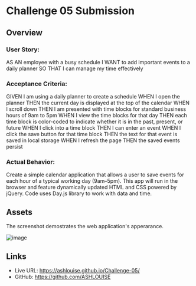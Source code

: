 # Challenge 05 Submission

## Overview 

### User Story:

AS AN employee with a busy schedule
I WANT to add important events to a daily planner
SO THAT I can manage my time effectively


### Acceptance Criteria:

GIVEN I am using a daily planner to create a schedule
WHEN I open the planner
THEN the current day is displayed at the top of the calendar
WHEN I scroll down
THEN I am presented with time blocks for standard business hours of 9am to 5pm
WHEN I view the time blocks for that day
THEN each time block is color-coded to indicate whether it is in the past, present, or future
WHEN I click into a time block
THEN I can enter an event
WHEN I click the save button for that time block
THEN the text for that event is saved in local storage
WHEN I refresh the page
THEN the saved events persist


### Actual Behavior:

Create a simple calendar application that allows a user to save events for each hour of a typical working day (9am–5pm). This app will run in the browser and feature dynamically updated HTML and CSS powered by jQuery. Code uses Day.js library to work with data and time. 



## Assets 

The screenshot demostrates the web application's apperarance.

![image](https://github.com/ASHLOUISE/Challenge-05/assets/152327760/2bb4b3c7-181b-4702-b52a-4a0b19815de4)



## Links

* Live URL: https://ashlouise.github.io/Challenge-05/
* GitHub: https://github.com/ASHLOUISE 

